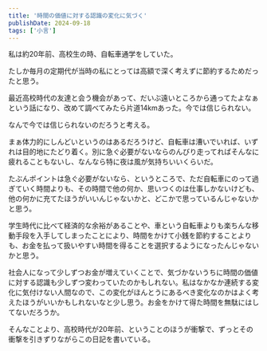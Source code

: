 ```yaml
---
title: '時間の価値に対する認識の変化に気づく'
publishDate: 2024-09-18
tags: ['小言']
---
```


私は約20年前、高校生の時、自転車通学をしていた。

たしか毎月の定期代が当時の私にとっては高額で深く考えずに節約するためだったと思う。

最近高校時代の友達と会う機会があって、だいぶ遠いところから通ってたよなぁという話になり、改めて調べてみたら片道14kmあった。今では信じられない。

なんで今では信じられないのだろうと考える。

まぁ体力的にしんどいというのはあるだろうけど、自転車は漕いでいれば、いずれは目的地にたどり着く。別に急ぐ必要がないならのんびり走ってればそんなに疲れることもないし、なんなら特に夜は風が気持ちいいくらいだ。

たぶんポイントは急ぐ必要がないなら、というところで、ただ自転車にのって過ぎていく時間よりも、その時間で他の何か、思いつくのは仕事しかないけども、他の何かに充てたほうがいいんじゃないかと、どこかで思っているんじゃないかと思う。

学生時代に比べて経済的な余裕があることや、車という自転車よりも楽ちんな移動手段を入手してしまったことにより、時間をかけて小銭を節約することよりも、お金を払って扱いやすい時間を得ることを選択するようになったんじゃないかと思う。

社会人になって少しずつお金が増えていくことで、気づかないうちに時間の価値に対する認識も少しずつ変わっていたのかもしれない。私はなかなか連続する変化に気付けない人間なので、この変化がほんとうにあるべき変化なのかはよく考えたほうがいいかもしれないなと少し思う。お金をかけて得た時間を無駄にはしてないだろうか。

そんなことより、高校時代が20年前、ということのほうが衝撃で、ずっとその衝撃を引きずりながらこの日記を書いている。